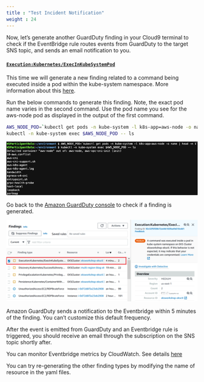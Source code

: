 ```yaml
---
title : "Test Incident Notification"
weight : 24
---
```


Now, let’s generate another GuardDuty finding in your Cloud9 terminal to check if the EventBridge rule routes events from GuardDuty to the target SNS topic, and sends an email notification to you.

#### [`Execution:Kubernetes/ExecInKubeSystemPod`](https://docs.aws.amazon.com/guardduty/latest/ug/guardduty_finding-types-kubernetes.html#execution-kubernetes-execinkubesystempod)


This time we will generate a new finding related to a command being executed inside a pod within the kube-system namespace. More information about this [here](https://docs.aws.amazon.com/guardduty/latest/ug/guardduty_finding-types-kubernetes.html#execution-kubernetes-execinkubesystempod).

Run the below commands to generate this finding. Note, the exact pod name varies in the second command. Use the pod name you see for the aws-node pod as displayed in the output of the first command.


```bash
AWS_NODE_POD=`kubectl get pods -n kube-system -l k8s-app=aws-node -o name | head -n 1`
kubectl -n kube-system exec $AWS_NODE_POD -- ls
```

![kubectl_exec](/static/images/detective-controls/kubectl_exec.png)

Go back to the [Amazon GuardDuty console](https://console.aws.amazon.com/guardduty/home) to check if a finding is generated.

![GDexecinkubepods](/static/images/detective-controls/GDexecinkubepods.png)


Amazon GuardDuty sends a notification to the Eventbridge within 5 minutes of the finding. You can’t customize this default frequency.

After the event is emitted from GuardDuty and an Eventbridge rule is triggered, you should receive an email through the subscription on the SNS topic shortly after.

You can monitor Eventbridge metrics by CloudWatch. See details [here](https://docs.aws.amazon.com/eventbridge/latest/userguide/eb-monitoring.html)

You can try re-generating the other finding types by modifying the name of resource in the yaml files.


